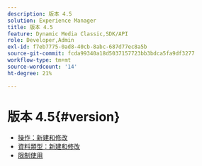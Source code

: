 ```yaml
---
description: 版本 4.5
solution: Experience Manager
title: 版本 4.5
feature: Dynamic Media Classic,SDK/API
role: Developer,Admin
exl-id: f7eb7775-0ad8-40cb-8abc-687d77ec8a5b
source-git-commit: fcda99340a18d5037157723bb3bdca5fa9df3277
workflow-type: tm+mt
source-wordcount: '14'
ht-degree: 21%

---
```


# 版本 4.5{#version}

* [操作：新建和修改](r-4-5-operations.md)
* [資料類型：新建和修改](r-4-5-types.md)
* [限制使用](r-restricted-use.md)

